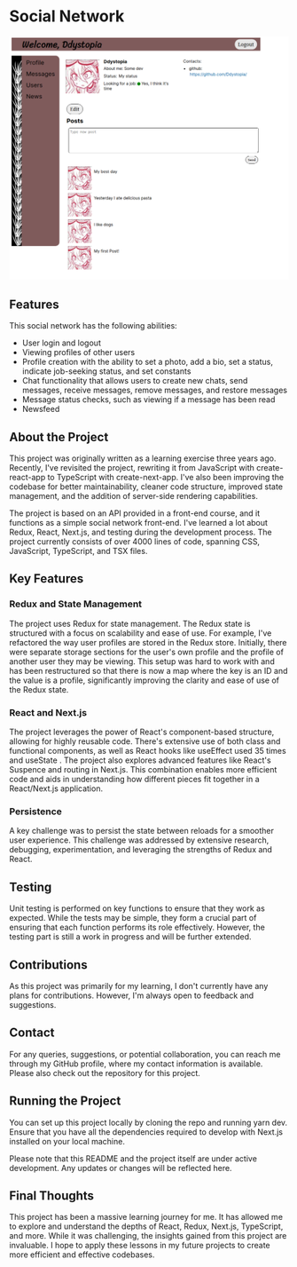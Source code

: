 # Social Network

![Screenshot of profile screen](./public/screenshot.png)

## Features

This social network has the following abilities:

- User login and logout
- Viewing profiles of other users
- Profile creation with the ability to set a photo, add a bio, set a status,
  indicate job-seeking status, and set constants
- Chat functionality that allows users to create new chats, send messages,
  receive messages, remove messages, and restore messages
- Message status checks, such as viewing if a message has been read
- Newsfeed

## About the Project

This project was originally written as a learning exercise three years ago.
Recently, I've revisited the project, rewriting it from JavaScript with
create-react-app to TypeScript with create-next-app. I've also been improving
the codebase for better maintainability, cleaner code structure, improved state
management, and the addition of server-side rendering capabilities.

The project is based on an API provided in a front-end course, and it functions
as a simple social network front-end. I've learned a lot about Redux, React,
Next.js, and testing during the development process. The project currently
consists of over 4000 lines of code, spanning CSS, JavaScript, TypeScript, and
TSX files.

## Key Features

### Redux and State Management

The project uses Redux for state management. The Redux state is structured with
a focus on scalability and ease of use. For example, I've refactored the way
user profiles are stored in the Redux store. Initially, there were separate
storage sections for the user's own profile and the profile of another user they
may be viewing. This setup was hard to work with and has been restructured so
that there is now a map where the key is an ID and the value is a profile,
significantly improving the clarity and ease of use of the Redux state.

### React and Next.js

The project leverages the power of React's component-based structure, allowing
for highly reusable code. There's extensive use of both class and functional
components, as well as React hooks like useEffect used 35 times and useState .
The project also explores advanced features like React's Suspence and routing in
Next.js. This combination enables more efficient code and aids in understanding
how different pieces fit together in a React/Next.js application.

### Persistence

A key challenge was to persist the state between reloads for a smoother user
experience. This challenge was addressed by extensive research, debugging,
experimentation, and leveraging the strengths of Redux and React.

## Testing

Unit testing is performed on key functions to ensure that they work as expected.
While the tests may be simple, they form a crucial part of ensuring that each
function performs its role effectively. However, the testing part is still a
work in progress and will be further extended. <!-- TODO -->

## Contributions

As this project was primarily for my learning, I don't currently have any plans
for contributions. However, I'm always open to feedback and suggestions.

## Contact

For any queries, suggestions, or potential collaboration, you can reach me
through my GitHub profile, where my contact information is available. Please
also check out the repository for this project.

## Running the Project

You can set up this project locally by cloning the repo and running yarn dev.
Ensure that you have all the dependencies required to develop with Next.js
installed on your local machine.

Please note that this README and the project itself are under active
development. Any updates or changes will be reflected here.

## Final Thoughts

This project has been a massive learning journey for me. It has allowed me to
explore and understand the depths of React, Redux, Next.js, TypeScript, and
more. While it was challenging, the insights gained from this project are
invaluable. I hope to apply these lessons in my future projects to create more
efficient and effective codebases.
